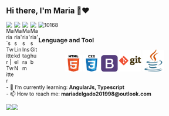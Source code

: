 ## Hi there, I'm Maria 👋❤️

<a href="https://twitter.com/mldd20">
  <img align="left" alt="Maria´s Twitter | Twitter" width="22px" src="https://cdn.jsdelivr.net/npm/simple-icons@v3/icons/twitter.svg" />
</a>
<a href="www.linkedin.com/in/maría-delgado-20">
  <img align="left" alt="Maria's LinkdeIN" width="22px" src="https://cdn.jsdelivr.net/npm/simple-icons@v3/icons/linkedin.svg" />
</a>
<a href="https://www.instagram.com/marialdd20">
  <img align="left" alt="Maria's Instagram" width="22px" src="https://cdn.jsdelivr.net/npm/simple-icons@v3/icons/instagram.svg" />
</a>
<a href="https://github.com/MDelgado20">
  <img align="left" alt="Maria's Github" width="22px" src="https://cdn.jsdelivr.net/npm/simple-icons@v3/icons/github.svg" />
</a>

![10168](https://user-images.githubusercontent.com/66137691/99893388-8925ec80-2c4d-11eb-8646-6b880c2c131b.jpg)


### Lenguage and Tool
<p align="center">

<img height="45" src="https://raw.githubusercontent.com/github/explore/80688e429a7d4ef2fca1e82350fe8e3517d3494d/topics/html/html.png">
<img height="45" src="https://raw.githubusercontent.com/github/explore/80688e429a7d4ef2fca1e82350fe8e3517d3494d/topics/css/css.png">
<img height="45" src="https://raw.githubusercontent.com/github/explore/80688e429a7d4ef2fca1e82350fe8e3517d3494d/topics/bootstrap/bootstrap.png">
<img height="60" src="https://raw.githubusercontent.com/github/explore/80688e429a7d4ef2fca1e82350fe8e3517d3494d/topics/git/git.png">
<img height="60" src="https://raw.githubusercontent.com/github/explore/80688e429a7d4ef2fca1e82350fe8e3517d3494d/topics/java/java.png">
</p>

<br>
- 🌱 I’m currently learning: <b>AngularJs, Typescript</b><br>
- 📫 How to reach me: <b>mariadelgado201998@outlook.com</b>



<img height="137.3px" src="https://github-readme-stats.vercel.app/api?username=mdelgado20&hide_title=true&hide_border=true&show_icons=true&include_all_commits=true&count_private=true&line_height=21&text_color=000&icon_color=000&bg_color=0,ea6161,ffc64d,fffc4d,52fa5a&theme=graywhite" /><!-- wi*quL3fcV --><img height="137.3px" src="https://github-readme-stats.vercel.app/api/top-langs/?username=mdelgado20&hide=html&hide_title=true&hide_border=true&layout=compact&langs_count=7&exclude_repo=comp426&text_color=000&icon_color=fff&bg_color=0,52fa5a,4dfcff,c64dff&theme=graywhite" /></a>

<!--
**MDelgado20/MDelgado20** is a ✨ _special_ ✨ repository because its `README.md` (this file) appears on your GitHub profile.


-->
